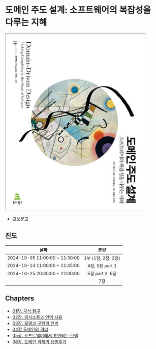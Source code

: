 # 도메인 주도 설계: 소프트웨어의 복잡성을 다루는 지혜

![book.jpg](./book.jpg)

- [교보문고](https://product.kyobobook.co.kr/detail/S000001514402)

## 진도

|              날짜              |        분량         |
| :----------------------------: | :-----------------: |
| 2024-10-05 11:00:00 ~ 11:30:00 | 1부 (1장, 2장, 3장) |
| 2024-10-14 11:00:00 ~ 11:45:00 |   4장, 5장 part 1   |
| 2024-10-25 20:30:00 ~ 22:00:00 |   5장 part 2, 6장   |
|                                |         7장         |

## Chapters

- [01장. 지식 탐구](./chapter01/)
- [02장. 의사소통과 언어 사용](./chapter02/)
- [03장. 모델과 구현의 연계](./chapter03/)
- [04장 도메인의 격리](./chapter04/)
- [05장. 소프트웨어에서 표현되는 모델](./chapter05/)
- [06장. 도메인 객체의 생명주기](./chapter06/)
